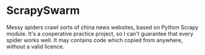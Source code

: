 # ScrapySwarm
Messy spiders crawl sorts of china news websites, based on Python Scrapy module. It's a cooperative practice project, so I can't guarantee that every spider works well. It may contains code which copied from anywhere, without a valid licence.
